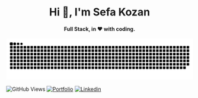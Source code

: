 
<h1 align="center">Hi 👋, I'm Sefa Kozan</h1>
<h4 align="center">Full Stack, in ❤️ with coding.</h4>

![Snake animation](github-contribution-grid-snake.svg)

![GitHub Views](https://komarev.com/ghpvc/?username=sefakozan&color=ff2929)
[![Portfolio](https://img.shields.io/badge/Portfolio-%23000000.svg?style=for-the-badge&logo=firefox&logoColor=#FF2929)](https://sefakozan.com/)
[![Linkedin](https://img.shields.io/badge/Linkedin-ff2929.svg?logo=linkedin&logoWidth=20)](https://www.linkedin.com/in/sefa-kozan/)

